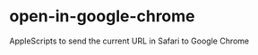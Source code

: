 open-in-google-chrome
=====================

AppleScripts to send the current URL in Safari to Google Chrome